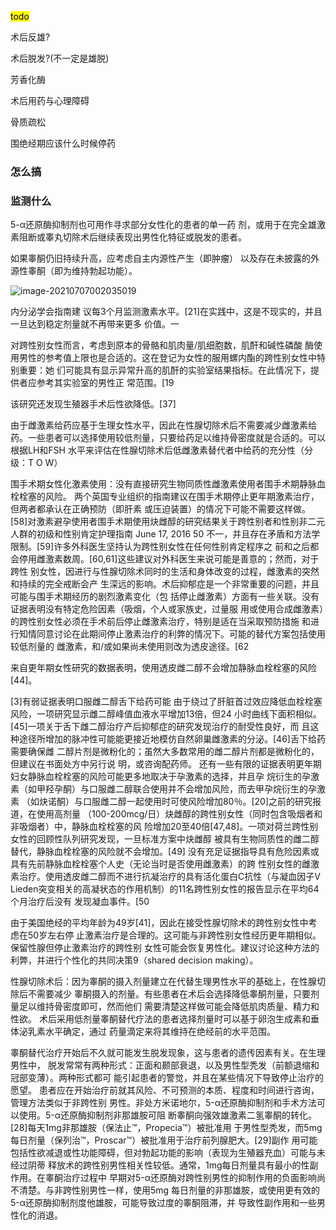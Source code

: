 <mark>todo</mark>

术后反雄?

术后脱发?(不一定是雄脱)

芳香化酶

术后用药与心理障碍

骨质疏松

围绝经期应该什么时候停药





### 怎么搞

###  监测什么

  





5-α还原酶抑制剂也可用作寻求部分女性化的患者的单一药 剂，或用于在完全雄激素阻断或睾丸切除术后继续表现出男性化特征或脱发的患者。

如果睾酮仍旧持续升高，应考虑自主内源性产生（即肿瘤） 以及存在未披露的外源性睾酮（即为维持勃起功能）。

![image-20210707002035019](C:\Users\13910\AppData\Roaming\Typora\typora-user-images\image-20210707002035019.png)



内分泌学会指南建 议每3个月监测激素水平。[21]在实践中，这是不现实的，并且一旦达到稳定剂量就不再带来更多 价值。一

对跨性别女性而言，考虑到原本的骨骼和肌肉量/肌细胞数，肌酐和碱性磷酸 酶使用男性的参考值上限也是合适的。这在登记为女性的服用螺内酯的跨性别女性中特别重要：她 们可能具有显示异常升高的肌酐的实验室结果指标。在此情况下，提供者应参考其实验室的男性正 常范围。[19

该研究还发现生殖器手术后性欲降低。[37]

由于雌激素给药应基于生理女性水平，因此在性腺切除术后不需要减少雌激素给 药。一些患者可以选择使用较低剂量，只要给药足以维持骨密度就是合适的。可以根据LH和FSH 水平来评估在性腺切除术后低雌激素替代者中给药的充分性（分级：T O W）



围手术期女性化激素使用：没有直接研究生物同质性雌激素使用者围手术期静脉血栓栓塞的风险。 两个英国专业组织的指南建议在围手术期停止更年期激素治疗，但两者都承认在正确预防（即肝素 或压迫装置）的情况下可能不需要这样做。[58]对激素避孕使用者围手术期使用炔雌醇的研究结果关于跨性别者和性别非二元人群的初级和性别肯定护理指南 June 17, 2016 50 不一，并且存在矛盾和方法学限制。[59]许多外科医生坚持认为跨性别女性在任何性别肯定程序之 前和之后都会停用雌激素数周。[60,61]这些建议对外科医生来说可能是善意的；然而，对于跨性 别女性，因进行与性腺切除术同时的生活和身体改变的过程，雌激素的突然和持续的完全戒断会产 生深远的影响。术后抑郁症是一个非常重要的问题，并且可能与围手术期经历的剧烈激素变化（包 括停止雌激素）方面有一些关联。没有证据表明没有特定危险因素（吸烟，个人或家族史，过量服 用或使用合成雌激素）的跨性别女性必须在手术前后停止雌激素治疗，特别是适在当采取预防措施 和进行知情同意讨论在此期间停止激素治疗的利弊的情况下。可能的替代方案包括使用较低剂量的 雌激素，和/或如果尚未使用则改为透皮途径。[62



来自更年期女性研究的数据表明，使用透皮雌二醇不会增加静脉血栓栓塞的风险 [44]。

[3]有弱证据表明口服雌二醇舌下给药可能 由于绕过了肝脏首过效应降低血栓栓塞风险，一项研究显示雌二醇峰值血液水平增加13倍，但24 小时曲线下面积相似。[45]一项关于舌下雌二醇治疗产后抑郁症的研究发现治疗的耐受性良好，而 且这种途径所增加的脉冲性可能能更接近地模仿自然卵巢雌激素的分泌。[46]舌下给药需要确保雌 二醇片剂是微粉化的；虽然大多数常用的雌二醇片剂都是微粉化的，但建议在书面处方中另行说 明，或咨询配药师。 还有一些有限的证据表明更年期妇女静脉血栓栓塞的风险可能更多地取决于孕激素的选择，并且孕 烷衍生的孕激素（如甲羟孕酮）与口服雌二醇联合使用并不会增加风险，而去甲孕烷衍生的孕激素 （如炔诺酮）与口服雌二醇一起使用时可使风险增加80％。[20]之前的研究报道，在使用高剂量 （100-200mcg/日）炔雌醇的跨性别女性（同时包含吸烟者和非吸烟者）中，静脉血栓栓塞的风 险增加20至40倍[47,48]。一项对荷兰跨性别女性的回顾性队列研究发现，一旦标准方案中炔雌醇 被具有生物同质性的雌二醇替代，静脉血栓栓塞的风险就不会增加。[49] 没有充足证据指导具有危险因素或具有先前静脉血栓栓塞个人史（无论当时是否使用雌激素）的跨 性别女性的雌激素治疗。使用透皮雌二醇而不进行抗凝治疗的具有活化蛋白C抗性（与凝血因子V  Lieden突变相关的高凝状态的作用机制）的11名跨性别女性的报告显示在平均64个月治疗后没有 发现凝血事件。[50



由于美国绝经的平均年龄为49岁[41]，因此在接受性腺切除术的跨性别女性中考虑在50岁左右停 止激素治疗是合理的。这可能与非跨性别女性经历更年期相似。保留性腺但停止激素治疗的跨性别 女性可能会恢复男性化。建议讨论这种方法的利弊，并进行个性化的共同决策9（shared decision  making）。









性腺切除术后：因为睾酮的摄入剂量建立在代替生理男性水平的基础上，在性腺切除后不需要减少 睾酮摄入的剂量。有些患者在术后会选择降低睾酮剂量，只要剂量足以维持骨密度即可，然而他们 需要清楚这样做可能会降低肌肉质量、精力和性欲。 术后采用低剂量睾酮替代疗法的患者选择剂量时可以基于卵泡生成素和垂体泌乳素水平确定，通过 药量滴定来将其维持在绝经前的水平范围。

睾酮替代治疗开始后不久就可能发生脱发现象，这与患者的遗传因素有关。在生理男性中， 脱发常常有两种形式：正面和颞部衰退，以及男性型秃发（前额退缩和冠部变薄）。两种形式都可 能引起患者的警觉，并且在某些情况下导致停止治疗的愿望。 患者应在开始治疗前就其风险、不可预测的本质、程度和时间进行咨询，管理方法类似于非跨性别 男性。非处方米诺地尔，5-α还原酶抑制剂和手术方法可以使用。5-α还原酶抑制剂非那雄胺可阻 断睾酮向强效雄激素二氢睾酮的转化。[28]每天1mg非那雄胺（保法止™，Propecia™）被批准用 于男性型秃发，而5mg每日剂量（保列治™，Proscar™）被批准用于治疗前列腺肥大。[29]副作 用可能包括性欲减退或性功能障碍，但对勃起功能的影响（表现为生殖器充血）可能与未经过阴蒂 释放术的跨性别男性相关性较低。通常，1mg每日剂量具有最小的性副作用。在睾酮治疗过程中 早期对5-α还原酶对跨性别男性的抑制作用的负面影响尚不清楚。与非跨性别男性一样，使用5mg 每日剂量的非那雄胺，或使用更有效的5-α还原酶抑制剂度他雄胺，可能导致过度的睾酮阻滞，并 导致性副作用和一些男性化的消退。